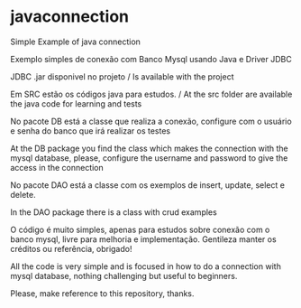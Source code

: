 # javaconnection
Simple Example of java connection

Exemplo simples de conexão com Banco Mysql usando Java e Driver JDBC

JDBC .jar disponivel no projeto / Is available with the project

Em SRC estão os códigos java para estudos. / At the src folder are available the java code for learning and tests

No pacote DB está a classe que realiza a conexão, configure com o usuário e senha do banco que irá realizar os testes

At the DB package you find the class which makes the connection with the mysql database, please, configure the username and password to give the access in the connection

No pacote DAO está a classe com os exemplos de insert, update, select e delete.

In the DAO package there is a class with crud examples

O código é muito simples, apenas para estudos sobre conexão com o banco mysql, livre para melhoria e implementação.
Gentileza manter os créditos ou referência, obrigado!

All the code is very simple and is focused in how to do a connection with mysql database, nothing challenging but useful to beginners.

Please, make reference to this repository, thanks.
